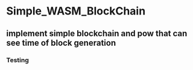 # Simple_WASM_BlockChain
<h2>implement simple blockchain and pow that can see time of block generation</h2>


<h3> Testing
